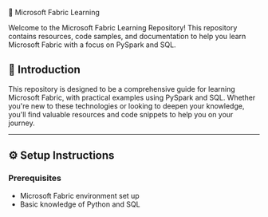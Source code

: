 📘 Microsoft Fabric Learning 

Welcome to the Microsoft Fabric Learning Repository! This repository contains resources, code samples, and documentation to help you learn Microsoft Fabric with a focus on PySpark and SQL.

## 📖 Introduction

This repository is designed to be a comprehensive guide for learning Microsoft Fabric, with practical examples using PySpark and SQL. Whether you're new to these technologies or looking to deepen your knowledge, you'll find valuable resources and code snippets to help you on your journey.

---

## ⚙️ Setup Instructions

### Prerequisites

- Microsoft Fabric environment set up
- Basic knowledge of Python and SQL

